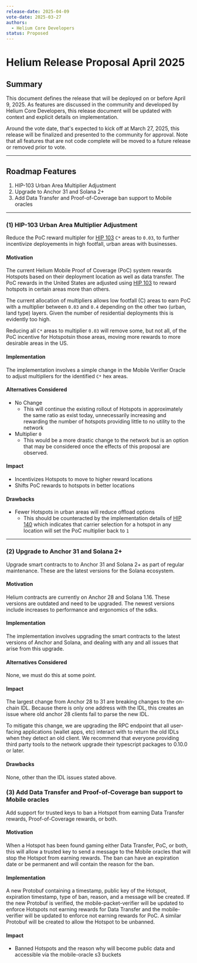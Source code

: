 ```yaml
---
release-date: 2025-04-09
vote-date: 2025-03-27
authors:
  - Helium Core Developers
status: Proposed
---
```


# Helium Release Proposal April 2025

## Summary

This document defines the release that will be deployed on or before April 9, 2025. As features are discussed in the community and developed by Helium Core Developers, this release document will be updated with context and explicit details on implementation.

Around the vote date, that's expected to kick off at March 27, 2025, this release will be finalized and presented to the community for approval. Note that all features that are not code complete will be moved to a future release or removed prior to vote.

---

## Roadmap Features

1. HIP-103 Urban Area Multiplier Adjustment
2. Upgrade to Anchor 31 and Solana 2+
3. Add Data Transfer and Proof-of-Coverage ban support to Mobile oracles

---

### (1) HIP-103 Urban Area Multiplier Adjustment

Reduce the PoC reward multipler for [HIP 103][hip-103] `C*` areas to `0.03`, to further incentivize deployements in high footfall, urban areas with businesses.


#### Motivation

The current Helium Mobile Proof of Coverage (PoC) system rewards Hotspots based on their deployment location as well as data transfer. The PoC rewards in the United States are adjusted using [HIP 103][hip-103] to reward hotspots in certain areas more than others.

The current allocation of multipliers allows low footfall (C) areas to earn PoC with a multiplier between `0.03` and `0.4` depending on the other two (urban, land type) layers. Given the number of residential deployments this is evidently too high.

Reducing all `C*` areas to multiplier `0.03` will remove some, but not all, of the PoC incentive for Hotspotsin those areas, moving more rewards to more desirable areas in the US.

#### Implementation

The implementation involves a simple change in the Mobile Verifier Oracle to adjust multipliers for the identified `C*` hex areas.

#### Alternatives Considered

* No Change
  - This will continue the existing rollout of Hotspots in approximately the same ratio as exist today, unnecessarily increasing and rewarding the number of hotspots providing little to no utility to the network
* Multiplier `0`
  - This would be a more drastic change to the network but is an option that may be considered once the effects of this proposal are observed.

#### Impact

* Incentivizes Hotspots to move to higher reward locations
* Shifts PoC rewards to hotspots in better locations

#### Drawbacks

* Fewer Hotspots in urban areas will reduce offload options
  - This should be counteracted by the implementation details of [HIP 140][hip-140] which indicates that carrier selection for a hotspot in any location will set the PoC multiplier back to `1`

---

[hip-103]: https://github.com/helium/HIP/blob/main/0103-oracle-hex-boosting.md
[hip-140]:  https://github.com/helium/HIP/blob/main/0140-adjust-service-provider-boost-qualifiers.md


### (2) Upgrade to Anchor 31 and Solana 2+

Upgrade smart contracts to to Anchor 31 and Solana 2+ as part of regular maintenance. These are the latest versions
for the Solana ecosystem.


#### Motivation

Helium contracts are currently on Anchor 28 and Solana 1.16. These versions are outdated and need to be upgraded. The newest
versions include increases to performance and ergonomics of the sdks.

#### Implementation

The implementation involves upgrading the smart contracts to the latest versions of Anchor and Solana, and dealing with any and all issues that arise from this upgrade. 

#### Alternatives Considered

None, we must do this at some point.

#### Impact

The largest change from Anchor 28 to 31 are breaking changes to the on-chain IDL. Because there is only one address with the IDL, this creates an issue where old anchor 28 clients fail to parse the new IDL.

To mitigate this change, we are upgrading the RPC endpoint that all user-facing applications (wallet apps, etc) interact with to return the old IDLs when they detect an old client. We recommend that everyone providing third party tools to the network upgrade their typescript packages to 0.10.0 or later.

#### Drawbacks

None, other than the IDL issues stated above.


### (3) Add Data Transfer and Proof-of-Coverage ban support to Mobile oracles

Add support for trusted keys to ban a Hotspot from earning Data Transfer rewards, Proof-of-Coverage rewards, or both.

#### Motivation

When a Hotspot has been found gaming either Data Transfer, PoC, or both, this will allow a trusted key to send a message to the Mobile oracles that will stop the Hotspot from earning rewards.  The ban can have an expiration date or be permanent and will contain the reason for the ban.

#### Implementation

A new Protobuf containing a timestamp, public key of the Hotspot, expiration timestamp, type of ban, reason, and a message will be created.  If the new Protobuf is verified, the mobile-packet-verifier will be updated to enforce Hotspots not earning rewards for Data Transfer and the mobile-verifier will be updated to enforce not earning rewards for PoC. A similar Protobuf will be created to allow the Hotspot to be unbanned.

#### Impact

* Banned Hotspots and the reason why will become public data and accessible via the mobile-oracle s3 buckets
